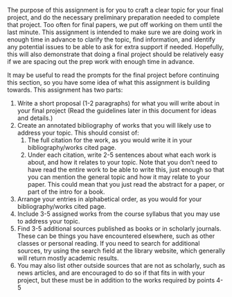 The purpose of this assignment is for you to craft a clear topic for your final project, and do the necessary preliminary preparation needed to complete that project. Too often for final papers, we put off working on them until the last minute. This assignment is intended to make sure we are doing work in enough time in advance to clarify the topic, find information, and identify any potential issues to be able to ask for extra support if needed. Hopefully, this will also demonstrate that doing a final project should be relatively easy if we are spacing out the prep work with enough time in advance.

It may be useful to read the prompts for the final project before continuing this section, so you have some idea of what this assignment is building towards.
This assignment has two parts:
1. Write a short proposal (1-2 paragraphs) for what you will write about in your final project (Read the guidelines later in this document for ideas and details.)
2. Create an annotated bibliography of works that you will likely use to address your topic. This should consist of:
	1. The full citation for the work, as you would write it in your bibliography/works cited page.
	2. Under each citation, write 2-5 sentences about what each work is about, and how it relates to your topic. Note that you don’t need to have read the entire work to be able to write this, just enough so that you can mention the general topic and how it may relate to your paper.
This could mean that you just read the abstract for a paper, or part of the intro for a book.
3. Arrange your entries in alphabetical order, as you would for your bibliography/works cited
page.
4. Include 3-5 assigned works from the course syllabus that you may use to address your topic.
5. Find 3-5 additional sources published as books or in scholarly journals. These can be
things you have encountered elsewhere, such as other classes or personal reading. If you
need to search for additional sources, try using the search field at the library
website, which generally will return mostly academic results.
6. You may also list other outside sources that are not as scholarly, such as news articles, and
are encouraged to do so if that fits in with your project, but these must be in addition to the
works required by points 4-5
